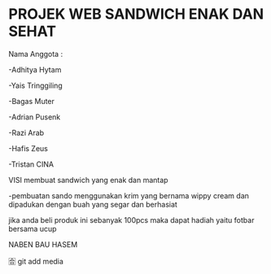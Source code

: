 # PROJEK WEB SANDWICH ENAK DAN SEHAT
Nama Anggota :

-Adhitya Hytam

-Yais Tringgiling

-Bagas Muter

-Adrian Pusenk

-Razi Arab

-Hafis Zeus

-Tristan CINA

VISI membuat sandwich yang enak dan mantap

-pembuatan sando menggunakan krim yang bernama wippy cream dan dipadukan dengan buah yang segar dan berhasiat

jika anda beli produk ini sebanyak 100pcs maka dapat hadiah yaitu fotbar bersama ucup 

NABEN BAU HASEM

🈴
git add media
